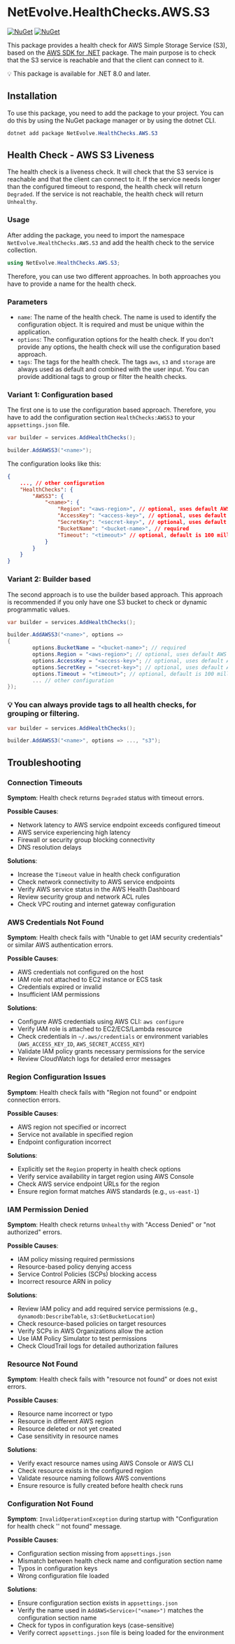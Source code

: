 # NetEvolve.HealthChecks.AWS.S3

[![NuGet](https://img.shields.io/nuget/v/NetEvolve.HealthChecks.AWS.S3?logo=nuget)](https://www.nuget.org/packages/NetEvolve.HealthChecks.AWS.S3/)
[![NuGet](https://img.shields.io/nuget/dt/NetEvolve.HealthChecks.AWS.S3?logo=nuget)](https://www.nuget.org/packages/NetEvolve.HealthChecks.AWS.S3/)

This package provides a health check for AWS Simple Storage Service (S3), based on the [AWS SDK for .NET](https://www.nuget.org/packages/AWSSDK.S3/) package.
The main purpose is to check that the S3 service is reachable and that the client can connect to it.

:bulb: This package is available for .NET 8.0 and later.

## Installation
To use this package, you need to add the package to your project. You can do this by using the NuGet package manager or by using the dotnet CLI.
```powershell
dotnet add package NetEvolve.HealthChecks.AWS.S3
```

## Health Check - AWS S3 Liveness
The health check is a liveness check. It will check that the S3 service is reachable and that the client can connect to it.
If the service needs longer than the configured timeout to respond, the health check will return `Degraded`.
If the service is not reachable, the health check will return `Unhealthy`.

### Usage
After adding the package, you need to import the namespace `NetEvolve.HealthChecks.AWS.S3` and add the health check to the service collection.
```csharp
using NetEvolve.HealthChecks.AWS.S3;
```
Therefore, you can use two different approaches. In both approaches you have to provide a name for the health check.

### Parameters
- `name`: The name of the health check. The name is used to identify the configuration object. It is required and must be unique within the application.
- `options`: The configuration options for the health check. If you don't provide any options, the health check will use the configuration based approach.
- `tags`: The tags for the health check. The tags `aws`, `s3` and `storage` are always used as default and combined with the user input. You can provide additional tags to group or filter the health checks.

### Variant 1: Configuration based
The first one is to use the configuration based approach. Therefore, you have to add the configuration section `HealthChecks:AWSS3` to your `appsettings.json` file.
```csharp
var builder = services.AddHealthChecks();

builder.AddAWSS3("<name>");
```

The configuration looks like this:
```json
{
    ..., // other configuration
    "HealthChecks": {
        "AWSS3": {
            "<name>": {
                "Region": "<aws-region>", // optional, uses default AWS region if not specified
                "AccessKey": "<access-key>", // optional, uses default AWS credentials if not specified
                "SecretKey": "<secret-key>", // optional, uses default AWS credentials if not specified
                "BucketName": "<bucket-name>", // required
                "Timeout": "<timeout>" // optional, default is 100 milliseconds
            }
        }
    }
}
```

### Variant 2: Builder based
The second approach is to use the builder based approach. This approach is recommended if you only have one S3 bucket to check or dynamic programmatic values.
```csharp
var builder = services.AddHealthChecks();

builder.AddAWSS3("<name>", options =>
{
        options.BucketName = "<bucket-name>"; // required
        options.Region = "<aws-region>"; // optional, uses default AWS region if not specified
        options.AccessKey = "<access-key>"; // optional, uses default AWS credentials if not specified
        options.SecretKey = "<secret-key>"; // optional, uses default AWS credentials if not specified
        options.Timeout = "<timeout>"; // optional, default is 100 milliseconds
        ... // other configuration
});
```

### :bulb: You can always provide tags to all health checks, for grouping or filtering.

```csharp
var builder = services.AddHealthChecks();

builder.AddAWSS3("<name>", options => ..., "s3");
```

## Troubleshooting

### Connection Timeouts

**Symptom**: Health check returns `Degraded` status with timeout errors.

**Possible Causes**:
- Network latency to AWS service endpoint exceeds configured timeout
- AWS service experiencing high latency
- Firewall or security group blocking connectivity
- DNS resolution delays

**Solutions**:
- Increase the `Timeout` value in health check configuration
- Check network connectivity to AWS service endpoints
- Verify AWS service status in the AWS Health Dashboard
- Review security group and network ACL rules
- Check VPC routing and internet gateway configuration

### AWS Credentials Not Found

**Symptom**: Health check fails with "Unable to get IAM security credentials" or similar AWS authentication errors.

**Possible Causes**:
- AWS credentials not configured on the host
- IAM role not attached to EC2 instance or ECS task
- Credentials expired or invalid
- Insufficient IAM permissions

**Solutions**:
- Configure AWS credentials using AWS CLI: `aws configure`
- Verify IAM role is attached to EC2/ECS/Lambda resource
- Check credentials in `~/.aws/credentials` or environment variables (`AWS_ACCESS_KEY_ID`, `AWS_SECRET_ACCESS_KEY`)
- Validate IAM policy grants necessary permissions for the service
- Review CloudWatch logs for detailed error messages

### Region Configuration Issues

**Symptom**: Health check fails with "Region not found" or endpoint connection errors.

**Possible Causes**:
- AWS region not specified or incorrect
- Service not available in specified region
- Endpoint configuration incorrect

**Solutions**:
- Explicitly set the `Region` property in health check options
- Verify service availability in target region using AWS Console
- Check AWS service endpoint URLs for the region
- Ensure region format matches AWS standards (e.g., `us-east-1`)

### IAM Permission Denied

**Symptom**: Health check returns `Unhealthy` with "Access Denied" or "not authorized" errors.

**Possible Causes**:
- IAM policy missing required permissions
- Resource-based policy denying access
- Service Control Policies (SCPs) blocking access
- Incorrect resource ARN in policy

**Solutions**:
- Review IAM policy and add required service permissions (e.g., `dynamodb:DescribeTable`, `s3:GetBucketLocation`)
- Check resource-based policies on target resources
- Verify SCPs in AWS Organizations allow the action
- Use IAM Policy Simulator to test permissions
- Check CloudTrail logs for detailed authorization failures

### Resource Not Found

**Symptom**: Health check fails with "resource not found" or does not exist errors.

**Possible Causes**:
- Resource name incorrect or typo
- Resource in different AWS region
- Resource deleted or not yet created
- Case sensitivity in resource names

**Solutions**:
- Verify exact resource names using AWS Console or AWS CLI
- Check resource exists in the configured region
- Validate resource naming follows AWS conventions
- Ensure resource is fully created before health check runs

### Configuration Not Found

**Symptom**: `InvalidOperationException` during startup with "Configuration for health check '<name>' not found" message.

**Possible Causes**:
- Configuration section missing from `appsettings.json`
- Mismatch between health check name and configuration section name
- Typos in configuration keys
- Wrong configuration file loaded

**Solutions**:
- Ensure configuration section exists in `appsettings.json`
- Verify the name used in `AddAWS<Service>("<name>")` matches the configuration section name
- Check for typos in configuration keys (case-sensitive)
- Verify correct `appsettings.json` file is being loaded for the environment

